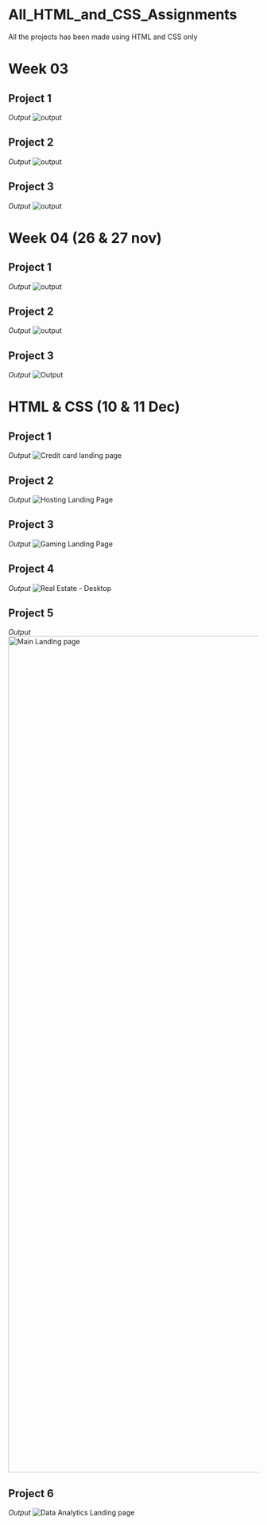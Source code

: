 # All_HTML_and_CSS_Assignments
All the projects has been made using HTML and CSS only <br>
# Week 03
## Project 1 <br>
*Output*
![output](https://github.com/Srijana1425/All_HTML_and_CSS_Assignments/assets/97047017/32249776-1473-4e7a-ad50-6a2dd74a8a31)

## Project 2 <br>
*Output*
![output](https://github.com/Srijana1425/All_HTML_and_CSS_Assignments/assets/97047017/ce1fb4ae-3d76-4a4f-a086-5c73999ca229)

## Project 3 <br>
*Output*
![output](https://github.com/Srijana1425/All_HTML_and_CSS_Assignments/assets/97047017/8dc72ec9-3be5-46d6-a634-dbbbe9a379ce)

# Week 04 (26 & 27 nov)
## Project 1 <br>
*Output*
![output](https://github.com/Srijana1425/All_HTML_and_CSS_Assignments/assets/97047017/dbdff4ff-2e86-4559-8c7f-5e126e4c086c)

## Project 2 <br>
*Output*
![output](https://github.com/Srijana1425/All_HTML_and_CSS_Assignments/assets/97047017/2def9ac5-c1a1-4b82-bb8e-aaccb88272f5)

## Project 3 <br>
*Output*
![Output](https://github.com/Srijana1425/All_HTML_and_CSS_Assignments/assets/97047017/b53221a5-1ad3-4fa6-81cc-5177dc4a668e)

# HTML & CSS (10 & 11 Dec)
## Project 1 <br>
*Output*
![Credit card landing page](https://github.com/Srijana1425/All_HTML_and_CSS_Assignments/assets/97047017/1712804a-1feb-4e2b-9494-340b25d50c5c)

## Project 2 <br>
*Output*
![Hosting Landing Page](https://github.com/Srijana1425/All_HTML_and_CSS_Assignments/assets/97047017/0a106f6c-c7af-4def-a299-627e651de74d)

## Project 3 <br>
*Output*
![Gaming Landing Page](https://github.com/Srijana1425/All_HTML_and_CSS_Assignments/assets/97047017/1d0b3233-b360-451a-b3fd-dbd7ad027828)

## Project 4 <br>
*Output*
![Real Estate - Desktop](https://github.com/Srijana1425/All_HTML_and_CSS_Assignments/assets/97047017/3cd75db8-9d29-4b7a-8245-b68b62161742)

## Project 5 <br>
*Output*
<img width="1680" alt="Main Landing page" src="https://github.com/Srijana1425/All_HTML_and_CSS_Assignments/assets/97047017/86b29d1a-ebd7-4a46-a0f8-ee55ff7c7caa">

## Project 6 <br>
*Output*
![Data Analytics Landing page](https://github.com/Srijana1425/All_HTML_and_CSS_Assignments/assets/97047017/af2ffdf0-d184-4a26-8772-7da6ce3d195a)

